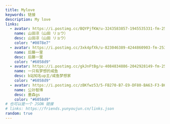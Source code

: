 ```yaml
---
title: Mylove
keywords: 链接
description: My love
links:
  - avatar: https://i.postimg.cc/BQYPjfKW/u-3243583857-1945535331-fm-253-fmt-auto-app-138-f-JPEG.webp
    name: 山田凉（山田 リョウ）
    desc: 山田凉（山田 リョウ）
    color: "#0078e7"
  - avatar: https://i.postimg.cc/3xk4pfXk/u-823046389-4244860903-fm-253-fmt-auto-app-120-f-JPEG.webp
    name: 后藤一里
    desc: 后藤一里
    color: "#6058d9"
  - avatar: https://i.postimg.cc/gkJnFtBg/u-4084834886-2042928149-fm-253-fmt-auto-app-138-f-JPEG.webp
    name: 一只有梦想的咸鱼
    desc: b站知名up主/咸鱼梦想家
    color: "#6058d9"
  - avatar: https://i.postimg.cc/zBKfwz53/5-FB270-B7-E9-DF80-BA63-F3-B62-A2802-A50-C.jpg
    name: 公孙智博
    desc: 墨森gs
    color: "#6058d9"
# 也可以是一个 JSON 链接
# links: https://friends.yunyoujun.cn/links.json
random: true
---
```


<YunLinks :links="frontmatter.links" :random="frontmatter.random" />
